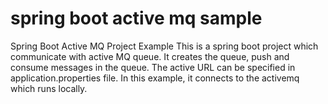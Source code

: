 # spring boot active mq sample
Spring Boot Active MQ Project Example
This is a spring boot project which communicate with active MQ queue. It creates the queue, push and consume messages in the queue. 
The active URL can be specified in application.properties file. In this example, it connects to the activemq which runs locally. 

